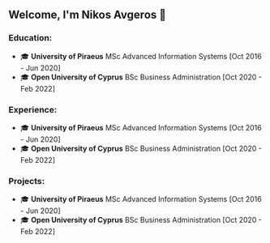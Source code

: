 ## Welcome, I'm Nikos Avgeros 👋
### Education:
<ul>
	<li>&#x1F393; <strong>University of Piraeus</strong> MSc Advanced Information Systems [Oct 2016 - Jun 2020]</li>
	<li>&#x1F393; <strong>Open University of Cyprus</strong> BSc Business Administration [Oct 2020 - Feb 2022]</li>
</ul>

### Experience:
<ul>
	<li>&#x1F393; <strong>University of Piraeus</strong> MSc Advanced Information Systems [Oct 2016 - Jun 2020]</li>
	<li>&#x1F393; <strong>Open University of Cyprus</strong> BSc Business Administration [Oct 2020 - Feb 2022]</li>
</ul>

### Projects:
<ul>
	<li>&#x1F393; <strong>University of Piraeus</strong> MSc Advanced Information Systems [Oct 2016 - Jun 2020]</li>
	<li>&#x1F393; <strong>Open University of Cyprus</strong> BSc Business Administration [Oct 2020 - Feb 2022]</li>
</ul>
<!--
**nikavgeros/nikavgeros** is a ✨ _special_ ✨ repository because its `README.md` (this file) appears on your GitHub profile.

Here are some ideas to get you started:

- 🔭 I’m currently working on ...
- 🌱 I’m currently learning ...
- 👯 I’m looking to collaborate on ...
- 🤔 I’m looking for help with ...
- 💬 Ask me about ...
- 📫 How to reach me: ...
- 😄 Pronouns: ...
- ⚡ Fun fact: ...
-->
